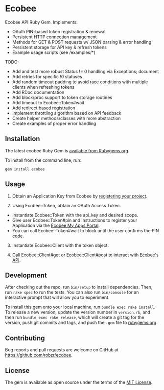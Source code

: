 # Ecobee

Ecobee API Ruby Gem.  Implements: 
- OAuth PIN-based token registration & renewal
- Persistent HTTP connection management
- Methods for GET & POST requests w/ JSON parsing & error handling
- Persistent storage for API key & refresh tokens
- Example usage scripts (see /examples/\*)

TODO:
- Add and test more robust Status != 0 handling via Exceptions; document
- Add retries for specific !0 statuses
- Add random timeout padding to avoid race conditions with multiple clients when refreshing tokens
- Add RDoc documentation
- Add block/proc support to token storage routines
- Add timeout to Ecobee::Token#wait
- Add redirect based registration
- Implement throttling algorithm based on API feedback 
- Create helper methods/classes with more abstraction
- Create examples of proper error handling

## Installation

The latest ecobee Ruby Gem is [available from Rubygems.org](https://rubygems.org/gems/ecobee).

To install from the command line, run:
```
gem install ecobee
```

## Usage

1. Obtain an Application Key from Ecobee by [registering your project](https://www.ecobee.com/developers).

2. Using Ecobee::Token, obtain an OAuth Access Token.
  - Instantiate Ecobee::Token with the api_key and desired scope.
  - Give user Ecobee::Token#pin and instructions to register your Application via the [Ecobee My Apps Portal](https://www.ecobee.com/consumerportal/index.html#/my-apps).
  - You can call Ecobee::Token#wait to block until the user confirms the PIN code.

3. Instantiate Ecobee::Client with the token object.

4. Call Ecobee::Client#get or Ecobee::Client#post to interact with [Ecobee's API](https://www.ecobee.com/home/developer/api/introduction/index.shtml).

## Development

After checking out the repo, run `bin/setup` to install dependencies. Then, run `rake spec` to run the tests. You can also run `bin/console` for an interactive prompt that will allow you to experiment.

To install this gem onto your local machine, run `bundle exec rake install`. To release a new version, update the version number in `version.rb`, and then run `bundle exec rake release`, which will create a git tag for the version, push git commits and tags, and push the `.gem` file to [rubygems.org](https://rubygems.org).

## Contributing

Bug reports and pull requests are welcome on GitHub at https://github.com/robzr/ecobee.

## License

The gem is available as open source under the terms of the [MIT License](http://opensource.org/licenses/MIT).

